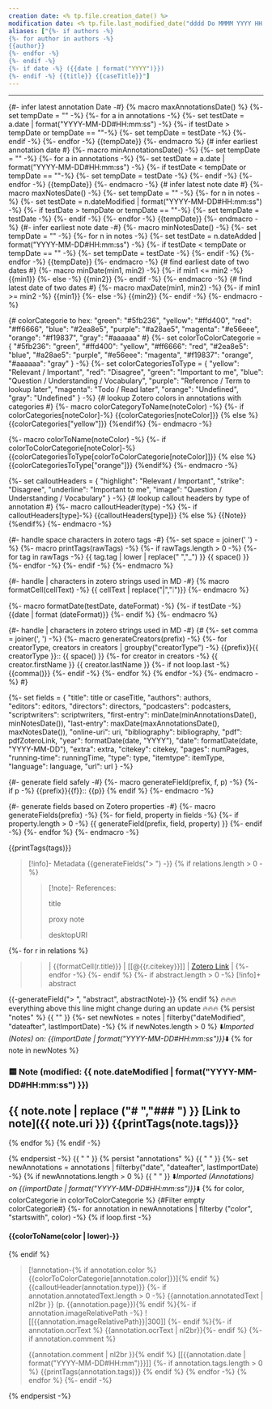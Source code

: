 ```yaml
---
creation date: <% tp.file.creation_date() %>
modification date: <% tp.file.last_modified_date("dddd Do MMMM YYYY HH:mm:ss") %>
aliases: ["{%- if authors -%}
{%- for author in authors -%}
{{author}}
{%- endfor -%}
{%- endif -%}
{%- if date -%} ({{date | format("YYYY")}})
{%- endif -%} {{title}} {{caseTitle}}"]
---
```

---

{#- infer latest annotation Date -#} {% macro maxAnnotationsDate() %} {%- set tempDate = "" -%} {%- for a in annotations -%} {%- set testDate = a.date | format("YYYY-MM-DD#HH:mm:ss") -%} {%- if testDate > tempDate or tempDate == ""-%} {%- set tempDate = testDate -%} {%- endif -%} {%- endfor -%} {{tempDate}} {%- endmacro %} {# infer earliest annotation date #} {%- macro minAnnotationsDate() -%} {%- set tempDate = "" -%} {%- for a in annotations -%} {%- set testDate = a.date | format("YYYY-MM-DD#HH:mm:ss") -%} {%- if testDate < tempDate or tempDate == ""-%} {%- set tempDate = testDate -%} {%- endif -%} {%- endfor -%} {{tempDate}} {%- endmacro -%} {# infer latest note date #} {%- macro maxNotesDate() -%} {%- set tempDate = "" -%} {%- for n in notes -%} {%- set testDate = n.dateModified | format("YYYY-MM-DD#HH:mm:ss") -%} {%- if testDate > tempDate or tempDate == ""-%} {%- set tempDate = testDate -%} {%- endif -%} {%- endfor -%} {{tempDate}} {%- endmacro -%} {#- infer earliest note date -#} {%- macro minNotesDate() -%} {%- set tempDate = "" -%} {%- for n in notes -%} {%- set testDate = n.dateAdded | format("YYYY-MM-DD#HH:mm:ss") -%} {%- if testDate < tempDate or tempDate == "" -%} {%- set tempDate = testDate -%} {%- endif -%} {%- endfor -%} {{tempDate}} {%- endmacro -%} {# find earliest date of two dates #} {%- macro minDate(min1, min2) -%} {%- if min1 <= min2 -%} {{min1}} {%- else -%} {{min2}} {%- endif -%} {%- endmacro -%} {# find latest date of two dates #} {%- macro maxDate(min1, min2) -%} {%- if min1 >= min2 -%} {{min1}} {%- else -%} {{min2}} {%- endif -%} {%- endmacro -%}

{# colorCategorie to hex: "green": "#5fb236", "yellow": "#ffd400", "red": "#ff6666", "blue": "#2ea8e5", "purple": "#a28ae5", "magenta": "#e56eee", "orange": "#f19837", "gray": "#aaaaaa" #} {%- set colorToColorCategorie = { "#5fb236": "green", "#ffd400": "yellow", "#ff6666": "red", "#2ea8e5": "blue", "#a28ae5": "purple", "#e56eee": "magenta", "#f19837": "orange", "#aaaaaa": "gray" } -%} {%- set colorCategoriesToType = { "yellow": "Relevant / Important", "red": "Disagree", "green": "Important to me", "blue": "Question / Understanding / Vocabulary", "purple": "Reference / Term to lookup later", "magenta": "Todo / Read later", "orange": "Undefined", "gray": "Undefined" } -%} {# lookup Zotero colors in annotations with categories #} {%- macro colorCategoryToName(noteColor) -%} {%- if colorCategories[noteColor]-%} {{colorCategories[noteColor]}} {% else %} {{colorCategories["yellow"]}} {%endif%} {%- endmacro -%}

{%- macro colorToName(noteColor) -%} {%- if colorToColorCategorie[noteColor]-%} {{colorCategoriesToType[colorToColorCategorie[noteColor]]}} {% else %} {{colorCategoriesToType["orange"]}} {%endif%} {%- endmacro -%}

{%- set calloutHeaders = { "highlight": "Relevant / Important", "strike": "Disagree", "underline": "Important to me", "image": "Question / Understanding / Vocabulary" } -%} {# lookup callout headers by type of annotation #} {%- macro calloutHeader(type) -%} {%- if calloutHeaders[type]-%} {{calloutHeaders[type]}} {% else %} {{Note}} {%endif%} {%- endmacro -%}

{#- handle space characters in zotero tags -#} {%- set space = joiner(' ') -%} {%- macro printTags(rawTags) -%} {%- if rawTags.length > 0 -%} {%- for tag in rawTags -%} {{ tag.tag | lower | replace(" ","_") }} {{ space() }} {%- endfor -%} {%- endif -%} {%- endmacro %}

{#- handle | characters in zotero strings used in MD -#} {% macro formatCell(cellText) -%} {{ cellText | replace("|","❕")}} {%- endmacro %}

{%- macro formatDate(testDate, dateFormat) -%} {%- if testDate -%} {{date | format (dateFormat)}} {%- endif %} {%- endmacro %}

{#- handle | characters in zotero strings used in MD -#} {# {%- set comma = joiner(', ') -%} {%- macro generateCreators(prefix) -%} {%- for creatorType, creators in creators | groupby("creatorType") -%} {{prefix}}{{ creatorType }}:: {{ space() }} {%- for creator in creators -%} {{ creator.firstName }} {{ creator.lastName }} {%- if not loop.last -%} {{comma()}} {%- endif -%} {%- endfor %} {% endfor -%} {%- endmacro -%} #}

{%- set fields = { "title": title or caseTitle, "authors": authors,  
"editors": editors, "directors": directors, "podcasters": podcasters, "scriptwriters": scriptwriters, "first-entry": minDate(minAnnotationsDate(), minNotesDate()), "last-entry": maxDate(maxAnnotationsDate(), maxNotesDate()), "online-uri": uri, "bibliography": bibliography, "pdf": pdfZoteroLink, "year": formatDate(date, "YYYY"), "date": formatDate(date, "YYYY-MM-DD"), "extra": extra, "citekey": citekey, "pages": numPages, "running-time": runningTime, "type": type, "itemtype": itemType, "language": language, "url": url } -%}

{#- generate field safely -#} {%- macro generateField(prefix, f, p) -%} {%- if p -%} {{prefix}}{{f}}:: {{p}} {% endif %} {%- endmacro -%}

{#- generate fields based on Zotero properties -#} {%- macro generateFields(prefix) -%} {%- for field, property in fields -%} {%- if property.length > 0 -%} {{ generateField(prefix, field, property) }} {%- endif -%} {%- endfor %} {%- endmacro -%}

{{printTags(tags)}}

> [!info]- Metadata {{generateFields("> ") -}} {% if relations.length > 0 -%}
> 
> > [!note]- References:
> > 
> > title
> > 
> > proxy note
> > 
> > desktopURI

{%- for r in relations %}

> > | {{formatCell(r.title)}} | [[@{{r.citekey}}]] | [Zotero Link](https://github.com/nocona71/obsidian-literature-note/blob/main/templates/%7B%7Br.desktopURI%7D%7D) | {%- endfor -%} {%- endif %} {%- if abstract.length > 0 -%} [!info]+ abstract

{{-generateField("> ", "abstract", abstractNote)-}} {% endif %} 🔥🔥🔥everything above this line might change during an update 🔥🔥🔥 {% persist "notes" %} {{ "" }} {%- set newNotes = notes | filterby("dateModified", "dateafter", lastImportDate) -%} {% if newNotes.length > 0 %} ⬇️*Imported (Notes) on: {{importDate | format("YYYY-MM-DD#HH:mm:ss")}}*⬇️ {% for note in newNotes %}

### [](https://github.com/nocona71/obsidian-literature-note/blob/main/templates/literature-note.md#-note-modified--notedatemodified--formatyyyy-mm-ddhhmmss-)

### 🟨 Note (modified: {{ note.dateModified | format("YYYY-MM-DD#HH:mm:ss") }})

## [](https://github.com/nocona71/obsidian-literature-note/blob/main/templates/literature-note.md#-notenote--replace----link-to-note-noteuri-printtagsnotetags)

## {{ note.note | replace ("# ","### ") }} [Link to note]({{ note.uri }}) {{printTags(note.tags)}}

{% endfor %} {% endif -%}

{% endpersist -%} {{ " " }} {% persist "annotations" %} {{ " " }} {%- set newAnnotations = annotations | filterby("date", "dateafter", lastImportDate) -%} {% if newAnnotations.length > 0 %} {{ " " }} ⬇️*Imported (Annotations) on {{importDate | format("YYYY-MM-DD#HH:mm:ss")}}*⬇️ {% for color, colorCategorie in colorToColorCategorie %} {#Filter empty colorCategorie#} {%- for annotation in newAnnotations | filterby ("color", "startswith", color) -%} {% if loop.first -%}

#### [](https://github.com/nocona71/obsidian-literature-note/blob/main/templates/literature-note.md#colortonamecolor--lower-)

#### {{colorToName(color | lower)-}}

{% endif %}

> [!annotation-{% if annotation.color %}{{colorToColorCategorie[annotation.color]}}]{% endif %} {{calloutHeader(annotation.type)}} {%- if annotation.annotatedText.length > 0 -%} {{annotation.annotatedText | nl2br }} (p. {{annotation.page}}){% endif %}{%- if annotation.imageRelativePath -%} ![[{{annotation.imageRelativePath}}|300]] {%- endif %}{%- if annotation.ocrText %} {{annotation.ocrText | nl2br}}{%- endif %} {%- if annotation.comment %}
> 
> {{annotation.comment | nl2br }}{% endif %} [[{{annotation.date | format("YYYY-MM-DD#HH:mm")}}]] {%- if annotation.tags.length > 0 %} {{printTags(annotation.tags)}} {% endif %} {% endfor -%} {% endfor %} {%- endif -%}

{% endpersist -%}
